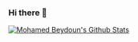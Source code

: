 ### Hi there 👋

[![Mohamed Beydoun's Github Stats](https://github-readme-stats.vercel.app/api?username=MohamedBeydoun&show_icons=true&count_private=true&theme=merko)](https://github.com/anuraghazra/github-readme-stats)

<!--
**MohamedBeydoun/MohamedBeydoun** is a ✨ _special_ ✨ repository because its `README.md` (this file) appears on your GitHub profile.

Here are some ideas to get you started:

- 🔭 I’m currently working on ...
- 🌱 I’m currently learning ...
- 👯 I’m looking to collaborate on ...
- 🤔 I’m looking for help with ...
- 💬 Ask me about ...
- 📫 How to reach me: ...
- 😄 Pronouns: ...
- ⚡ Fun fact: ...
-->
